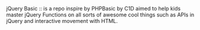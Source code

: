 jQuery Basic
::
is a repo inspire by PHPBasic by C1D aimed to help kids master jQuery Functions on all sorts of awesome cool 
things such as APIs in jQuery and interactive movement with HTML.
